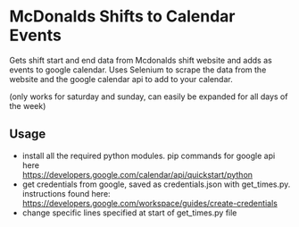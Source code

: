 # McDonalds Shifts to Calendar Events
Gets shift start and end data from Mcdonalds shift website and adds as events to google calendar. Uses Selenium to scrape the data from the website and the google calendar api to add to your calendar.

(only works for saturday and sunday, can easily be expanded for all days of the week)

## Usage
- install all the required python modules. pip commands for google api here  
https://developers.google.com/calendar/api/quickstart/python    
- get credentials from google, saved as credentials.json with get_times.py. instructions found here:
https://developers.google.com/workspace/guides/create-credentials   
- change specific lines specified at start of get_times.py file